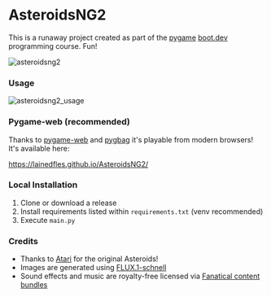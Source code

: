 # AsteroidsNG2
This is a runaway project created as part of the [pygame](https://github.com/pygame/) [boot.dev](https://www.boot.dev) programming course. Fun!

![asteroidsng2](https://github.com/user-attachments/assets/20d74d47-9680-4adf-abc1-347ea4ccdb62)

### Usage
![asteroidsng2_usage](https://github.com/user-attachments/assets/8e543367-9397-40e3-8964-527b95dbcd00)

### Pygame-web (recommended)
Thanks to [pygame-web](https://pygame-web.github.io/) and [pygbag](https://github.com/pygame-web/pygbag) it's playable from modern browsers! It's available here:

https://lainedfles.github.io/AsteroidsNG2/

### Local Installation
1. Clone or download a release
2. Install requirements listed within `requirements.txt` (venv recommended)
3. Execute `main.py`

### Credits
* Thanks to [Atari](https://atari.com) for the original Asteroids!
* Images are generated using [FLUX.1-schnell](https://huggingface.co/black-forest-labs/FLUX.1-schnell)
* Sound effects and music are royalty-free licensed via [Fanatical content bundles](https://www.fanatical.com/)
